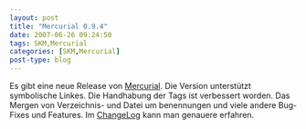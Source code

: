 ```yaml
---
layout: post
title: "Mercurial 0.9.4"
date: 2007-06-26 09:24:50
tags: SKM,Mercurial
categories: [SKM,Mercurial]
post-type: blog
---
```

Es gibt eine neue Release von <a href="http://selenic.com/mercurial">Mercurial</a>. Die Version unterstützt symbolische Linkes. Die Handhabung der Tags ist verbessert worden. Das Mergen von Verzeichnis- und Datei um benennungen und viele andere Bug-Fixes und Features. Im <a href="http://www.selenic.com/mercurial/wiki/index.cgi/WhatsNew">ChangeLog</a> kann man genauere erfahren.
